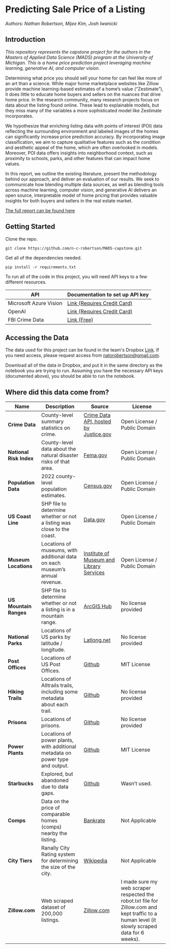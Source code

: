 #  Predicting Sale Price of a Listing

_Authors: Nathan Robertson, Mijee Kim, Josh Iwanicki_

## Introduction

_This repository represents the capstone project for the authors in the Masters of Applied Data Science (MADS) program at the University of Michigan. This is a home price prediction project leveraging machine learning, generative AI, and computer vision._

Determining what price you should sell your home for can feel like more of an art than a science. While major home marketplace websites like Zillow provide machine learning-based estimates of a home’s value (“Zestimate”), it does little to educate home buyers and sellers on the nuances that drive home price. In the research community, many research projects focus on data about the listing found online. These lead to explainable models, but they miss many of the variables a more sophisticated model like Zestimate incorporates.

We hypothesize that enriching listing data with points of interest (POI) data reflecting the surrounding environment and labeled images of the homes can significantly increase price prediction accuracy. By incorporating image classification, we aim to capture qualitative features such as the condition and aesthetic appeal of the home, which are often overlooked in models. Moreover, POI data offers insights into neighborhood context, such as proximity to schools, parks, and other features that can impact home values.

In this report, we outline the existing literature, present the methodology behind our approach, and deliver an evaluation of our results. We seek to communicate how blending multiple data sources, as well as blending tools across machine learning, computer vision, and generative AI delivers an open source, interpretable model of home pricing that provides valuable insights for both buyers and sellers in the real estate market.

[The full report can be found here](https://docs.google.com/document/d/1bIc3J4sXRWWcBvTOaUCBsZWUrenWeIn1PhI0KEX_0r4/edit)

## Getting Started

Clone the repo.

```
git clone https://github.com/n-c-robertson/MADS-capstone.git
```

Get all of the dependencies needed.

```
pip install -r requirements.txt
```

To run all of the code in this project, you will need API keys to a few different resources.

| API | Documentation to set up API key |
| ------------- | ------------- |
| Microsoft Azure Vision | [Link (Requires Credit Card)](https://learn.microsoft.com/en-us/answers/questions/126140/service-url-and-api-key-of-computer-vision) |
| OpenAI | [Link (Requires Credit Card)](https://platform.openai.com/docs/quickstart) |
| FBI Crime Data | [Link (Free)](https://cde.ucr.cjis.gov/LATEST/webapp/#/pages/docApi) |

## Accessing the Data

The data used for this project can be found in the team's Dropbox [Link](https://www.dropbox.com/home/Nathan%20Robertson/MADS-Fall-2024-Zillow-Predictive-Pricing). If you need access, please request access from natorobertson@gmail.com.

Download all of the data in Dropbox, and put it in the same directory as the notebook you are trying to run. Assuming you have the necessary API keys (documented above), you should be able to run the notebook.

## Where did this data come from?

| **Name**          | **Description**                                                                 | **Source**                     | **License**            |
|------------------|-----------------------------------------------------------------------------------|-------------------------------|------------------------|
| **Crime Data**   | County-level summary statistics on crime.                                      | [Crime Data API, hosted by Justice.gov]([link](https://www.justice.gov/developer)) | Open License / Public Domain |
| **National Risk Index** | County-level data about the natural disaster risks of that area.           | [Fema.gov](https://hazards.fema.gov/nri/data-resources#csvDownload)                | Open License / Public Domain |
| **Population Data** | 2022 county-level population estimates.                                        | [Census.gov](https://www.census.gov/data/tables/time-series/demo/popest/2020s-counties-total.html)             | Open License / Public Domain |
| **US Coast Line** | SHP file to determine whether or not a listing was close to the coast.        | [Data.gov](https://catalog.data.gov/dataset/tiger-line-shapefile-2019-nation-u-s-coastline-national-shapefile)              | Open License / Public Domain |
| **Museum Locations** | Locations of museums, with additional data on each museum’s annual revenue.  | [Institute of Museum and Library Services](https://www.imls.gov/research-evaluation/data-collection/museum-data-files) | Open License / Public Domain |
| **US Mountain Ranges** | SHP file to determine whether or not a listing is in a mountain range.       | [ArcGIS Hub](https://hub.arcgis.com/datasets/fc949de03499477592fc412bb957720e/explore?location=37.431234%2C-82.777653%2C5.15)            | No license provided     |
| **National Parks** | Locations of US parks by latitude / longitude.                               | [Latlong.net](https://www.latlong.net/category/national-parks-236-42.html)           | No license provided     |
| **Post Offices** | Locations of US Post Offices.                                                | [Github](https://github.com/cblevins/us-post-offices/blob/main/us-post-offices.csv)               | MIT License             |
| **Hiking Trails** | Locations of Alltrails trails, including some metadata about each trail.       | [Github](https://github.com/j-ane/trail-data/blob/master/State%20Trail%20Data/.DS_Store)               | No license provided     |
| **Prisons**      | Locations of prisons.                                                          | [Github](https://github.com/joshbegley/data/blob/master/us-prisons.csv)               | No license provided     |
| **Power Plants** | Locations of power plants, with additional metadata on power type and output. | [Github](https://github.com/wri/global-power-plant-database/blob/master/output_database/global_power_plant_database.csv)               | MIT License             |
| **Starbucks**    | Explored, but abandoned due to data gaps.                                      | [Github](https://gist.github.com/dankohn/09e5446feb4a8faea24f)             | Wasn’t used.           |
| **Comps**        | Data on the price of comparable homes (comps) nearby the listing.              | [Bankrate](https://www.bankrate.com/real-estate/how-to-find-real-estate-comps/)             | Not Applicable         |
| **City Tiers**   | Ranally City Rating system for determining the size of the city.               | [Wikipedia](https://en.wikipedia.org/wiki/Ranally_city_rating_system)             | Not Applicable         |
| **Zillow.com**   | Web scraped dataset of 200,000 listings.                                       | [Zillow.com](https://www.zillow.com/)            | I made sure my web scraper respected the robot.txt file for Zillow.com and kept traffic to a human level (it slowly scraped data for 6 weeks). |

